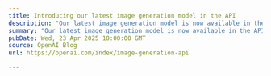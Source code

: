 ```yaml
---
title: Introducing our latest image generation model in the API
description: "Our latest image generation model is now available in the API via ‘gpt-image-1’—enabling developers and businesses to build professional-grade, customizable visuals directly into their own tools and platforms."
summary: "Our latest image generation model is now available in the API via ‘gpt-image-1’—enabling developers and businesses to build professional-grade, customizable visuals directly into their own tools and platforms."
pubDate: Wed, 23 Apr 2025 10:00:00 GMT
source: OpenAI Blog
url: https://openai.com/index/image-generation-api

---
```


